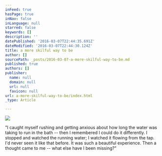 ```yaml
---
inFeed: true
hasPage: true
inNav: false
inLanguage: null
starred: false
keywords: []
description: ''
datePublished: '2016-03-07T22:44:35.691Z'
dateModified: '2016-03-07T22:44:30.124Z'
title: a more skilful way to be
author: []
sourcePath: _posts/2016-03-07-a-more-skilful-way-to-be.md
published: true
authors: []
publisher:
  name: null
  domain: null
  url: null
  favicon: null
url: a-more-skilful-way-to-be/index.html
_type: Article

---
```

![](https://the-grid-user-content.s3-us-west-2.amazonaws.com/2942af8d-92c1-48ce-b49b-9cfc67a0ec2f.jpg)

"I caught
myself rushing and getting anxious about how long the water was taking to run
in the bath -- then I remembered I could do it differently. I stopped and
watched the running water; I watched it flowing from the tap. I'd never seen it
like that before. It was such a beautiful experience. Then a thought came to me
-- what else have I been missing?"
